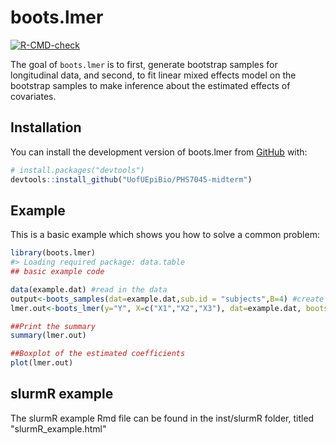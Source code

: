 
# boots.lmer

<!-- badges: start -->

[![R-CMD-check](https://github.com/hyejung0/PHS7045-midterm/actions/workflows/R-CMD-check.yaml/badge.svg)](https://github.com/hyejung0/PHS7045-midterm/actions/workflows/R-CMD-check.yaml)
<!-- badges: end -->

The goal of `boots.lmer` is to first, generate bootstrap samples for longitudinal data, and second, to fit linear mixed effects model on the bootstrap samples to make inference about the estimated effects of covariates.

## Installation

You can install the development version of boots.lmer from
[GitHub](https://github.com/) with:

``` r
# install.packages("devtools")
devtools::install_github("UofUEpiBio/PHS7045-midterm")
```

## Example

This is a basic example which shows you how to solve a common problem:

``` r
library(boots.lmer)
#> Loading required package: data.table
## basic example code

data(example.dat) #read in the data
output<-boots_samples(dat=example.dat,sub.id = "subjects",B=4) #create 4 bootstrap samples
lmer.out<-boots_lmer(y="Y", X=c("X1","X2","X3"), dat=example.dat, boots.samples.list = output) #fit LMER models

##Print the summary
summary(lmer.out)

##Boxplot of the estimated coefficients
plot(lmer.out)
```

## slurmR example

The slurmR example Rmd file can be found in the inst/slurmR folder, titled "slurmR_example.html"

